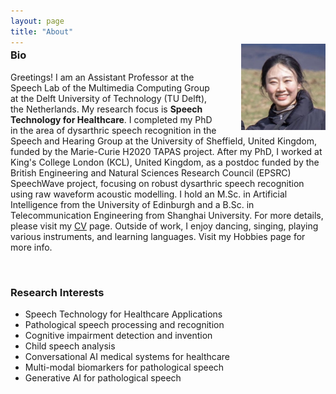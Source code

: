 ```yaml
---
layout: page
title: "About"
---
```

<div style="margin-top: -20px;">
<img src="/files/Yue_Zhengjun.jpg" alt="Zhengjun" style="width: 26.7%; margin-left: 35px; float: right;">
</div>


### Bio ###
Greetings! I am an Assistant Professor at the Speech Lab of the Multimedia Computing Group at the Delft University of Technology (TU Delft), the Netherlands. My research focus is **Speech Technology for Healthcare**. 
I completed my PhD in the area of dysarthric speech recognition in the Speech and Hearing Group at the University of Sheffield, United Kingdom, funded by the Marie-Curie H2020 TAPAS project. After my PhD, I worked at King's College London (KCL), United Kingdom, as a postdoc funded by the British Engineering and Natural Sciences Research Council (EPSRC) SpeechWave project, focusing on robust dysarthric speech recognition using raw waveform acoustic modelling. I hold an M.Sc. in Artificial Intelligence from the University of Edinburgh and a B.Sc. in Telecommunication Engineering from Shanghai University. For more details, please visit my [CV](https://zhengjunyue.github.io/cv/) page. 
Outside of work, I enjoy dancing, singing, playing various instruments, and learning languages. Visit my Hobbies page for more info.

<!-- I received my <u>MSc</u> and <u>BSc</u> degrees from the University of Edinburgh (UK) and Shanghai University (China), respectively, with degrees in Artificial Intelligence and Telecommunication Engineering. -->

<br>

### Research Interests ###
  * Speech Technology for Healthcare Applications
  * Pathological speech processing and recognition
  * Cognitive impairment detection and invention
  * Child speech analysis
  * Conversational AI medical systems for healthcare
  * Multi-modal biomarkers for pathological speech
  * Generative AI for pathological speech

